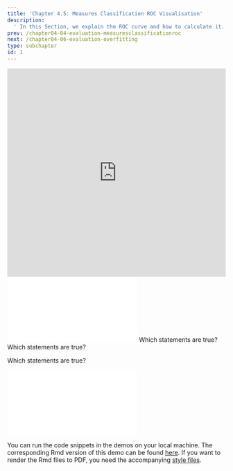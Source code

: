 ```yaml
---
title: 'Chapter 4.5: Measures Classification ROC Visualisation'
description:
  ' In this Section, we explain the ROC curve and how to calculate it. Additionally, we will present AUC and partial AUC as global performance measures.'
prev: /chapter04-04-evaluation-measuresclassificationroc
next: /chapter04-06-evaluation-overfitting
type: subchapter
id: 1
---
```


<exercise id="1" title="Video Lecture">

<iframe width="100%" height="480" src="https://www.youtube.com/embed/m5We8ITYEVk" frameborder="0" allow="accelerometer; autoplay; encrypted-media; gyroscope; picture-in-picture" allowfullscreen></iframe>

</exercise>

<exercise id="2" title="Slides">

<object data="pdfs/4/slides-evaluation-measures-classification-roc-space.pdf" type="application/pdf" style="width:100%;height:480px">
    <embed src="pdfs/4/slides-evaluation-measures-classification-roc-space.pdf" type="application/pdf" />
</object>

</exercise>



<exercise id="3" title="Quiz">
Which statements are true?
<choice>
<opt text="Logistic regression minimizes the binomial loss." correct="true">
</opt>
<opt text="The Brier score is like the MSE just with probabilities." correct="true">
</opt>
<opt text="The log-loss punishes being very wrong less than the Brier score.">
</opt>
<opt text="Accuracy and mean classification error are calculated using the predicted probabilities.">
</opt>
<opt text="The confusion matrix tabulates the true against predicted classes." correct="true">
</opt>
<opt text="A misclassification error rate of `0.5%` is always great.">
</opt>
</choice>
</exercise>




<exercise id="4" title="Quiz">
Which statements are true?
<choice>
<opt text="If the proportion of positive to negative instances in the training data changes, the ROC curve will not change.">
</opt>
<opt text="If the proportion of positive to negative instances in the test data changes, the ROC curve will not change." correct="true">
</opt>
<opt text="Several evaluation metrics can be derived from a confusion matrix." correct="true">
</opt>
<opt text="The area under the ROC curve is called AUC." correct="true">
</opt>
<opt text="AUC = 0 means that the model is optimal.">
</opt>
</choice>
</exercise>


<!--<exercise id="5" title="Coding">-->

<!--#### *(P)* The pima dataset-->

<!--The pima dataset contains diagnostic measurements, with which one wants to predict if an individual has diabetes or not. The task is predefined in `mlr3` and can be accessed with the query `pima`:-->

<!--<codeblock id="04_05_01">-->
<!--</codeblock>-->

<!--We only want to consider the complete cases. Use the `filter` method combined with the `complete.cases` function therefor:-->

<!--<codeblock id="04_05_02">-->

<!--**Hints**-->
<!--- With `which` we get the indices of the complete cases-->
<!--`which(complete.cases(pima_task$data()))`-->

<!--</codeblock>-->

<!--#### *(P)* A first model-->

<!--1. As a first approach, we want to train a logistic regression on the whole task. Therefore, define the model and train it. Set the `predict_type` of the learner to `"prob"`:-->

<!--<codeblock id="04_05_03">-->

<!--**Hints**-->

<!--- Only complete cases-->
<!--`pima_task$filter(rows = which(complete.cases(pima_task$data()))`-->

<!--- Use `classif.log_reg` as learner with `predict.type = prob`-->
<!--`learner <- lrn("classif.log_reg", predict_type = "prob")`-->

<!--- Use the pima task defined before-->
<!--`task = pima_task`-->

<!--</codeblock>-->


<!--2. Calculate the prediction on the whole task with the class method `predict()` of the learner object:-->

<!--<codeblock id="04_05_04">-->

<!--**Hints**-->

<!--- Define the model as previously-->
<!--`pima_task <-  tsk("pima")`-->
<!--`pima_task$filter(rows = which(complete.cases(pima_task$data())))`-->
<!--`learner <- lrn("classif.log_reg", predict_type = "prob")`-->
<!--`learner$train(task = pima_task)`-->

<!--- Predict using the learner object-->
<!--`model_prediction <- learner$predict(task = pima_task)`-->

<!--</codeblock>-->


<!--3. Print the confusion matrix for the `model_prediction` by accessing its class property `confusion` (extra: use the class method `set_threshold()` to vary the decision threshold used):-->

<!--<codeblock id="04_05_05">-->

<!--**Hints**-->
<!--- Use the `TaskClassif$new()` function of mlr3. The identifier for the task `id` can be arbitrarily chosen, but must be set.-->
<!--`iris_task <- TaskClassif$new(id = ..., backend = ..., target = ...)`-->

<!--</codeblock>-->


<!--4. Finally, plot the ROC (with `autoplot()` using the keyword `"roc"`). Do also calculate the AUC and mmce with the class method `score()` (extra: use the class method `set_threshold()` to vary the decision threshold used):-->

<!--<codeblock id="04_05_06">-->

<!--**Hints**-->
<!--- Use the previously defined objects-->
<!--`pima_task <-  tsk("pima")`-->
<!--`pima_task$filter(rows = which(complete.cases(pima_task$data())))`-->
<!--`learner <- lrn("classif.log_reg", predict_type = "prob")`-->
<!--`learner$train(task = pima_task)`-->
<!--`model_prediction <- learner$predict(task = pima_task)`-->

<!--- The ROC can be easily plotted with-->
<!--`autoplot(model_prediction, "roc")`-->

<!--- To calculate the performance on a prediction object use its class method `score()`-->
<!--`model_prediction$score(list(msr("classif.auc"), msr("classif.ce")))`-->

<!--- To set the threshold of a prediction object use its class method `set_threshold()`-->
<!--`model_prediction$set_threshold(0.2)`-->

<!--</codeblock>-->

<!--</exercise>-->


<exercise id="5" title="Quiz">

Which statements are true?
<choice>
<opt text="The AUC with about `86%` is good." correct="true">
</opt>
<opt text="The model is able to classify `74` out of `130` correct as negative.">
</opt>
<opt text="Using the prediction of the train data is the ordinary and correct way of calculating the ROC.">
</opt>
<opt text="The calculation of the ROC should be done on a test set." correct="true">
</opt>
<opt text="The AUC is not effected by the threshold whereas the mmce is." correct="true">
</opt>
</choice>

</exercise>


<!--<exercise id="7" title="Coding">-->

<!--#### *(P)* ROC and AUC on test data-->

<!--Using just the train dataset for predictions leads to overoptimistic ROC and AUC estimations. In this section we use `resample()` to obtain predictions of the whole dataset obtained by-->

<!--1. To get a correct ROC use resample to evaluate the learner with a 3-fold cross validation:-->

<!--<codeblock id="04_05_07">-->

<!--**Hints**-->

<!--- Use `classif.log_reg` as learner with `predict.type = prob`-->
<!--`learner <- lrn("classif.log_reg", predict_type = "prob")`-->

<!--- Access the task with the query `pima` and filter for the complete cases. Afterwards-->
<!--`task <-  tsk("pima")`-->
<!--`task$filter(rows = which(complete.cases(task$data())))`-->

<!--- Use a 3-fold cross validation for resampling-->
<!--`res_desc <- rsmp("cv", folds = 3L)`-->

<!--</codeblock>-->

<!--2. The Resampling object has a class method `prediction()`. This method returns a Prediction object which contains the test predictions of each fold, therefore we have test based predictions of each observation. Extract the object from the `res` object and store it:-->


<!--<codeblock id="04_05_08">-->

<!--**Hints**-->

<!--- Use the objects defined previously-->
<!--`learner <- lrn("classif.log_reg", predict_type = "prob")`-->
<!--`task <-  tsk("pima")`-->
<!--`task$filter(rows = which(complete.cases(task$data())))`-->
<!--`res_desc <- rsmp("cv", folds = 3L)`-->

<!--`set.seed(123)`-->
<!--`res <- resample(task, learner, res_desc)`-->

<!--- To access the test predictions of each call the `prediction()` class method-->
<!--`test_prediction <- res$prediction()`-->

<!--</codeblock>-->

<!--3. Finally, calculate the ROC and AUC based on the `test_prediction` object:-->


<!--<codeblock id="04_05_09">-->

<!--**Hints**-->
<!--- Use the objects defined previously-->
<!--`learner <- lrn("classif.log_reg", predict_type = "prob")`-->
<!--`task <-  tsk("pima")`-->
<!--`task$filter(rows = which(complete.cases(task$data())))`-->
<!--`res_desc <- rsmp("cv", folds = 3L)`-->

<!--`set.seed(123)`-->
<!--`res <- resample(task, learner, res_desc)`-->
<!--`test_prediction <- res$prediction()`-->

<!--- The ROC can be easily plotted with-->
<!--`autoplot(test_prediction, "roc")`-->

<!--- To calculate the performance on a prediction object use its class method `score()`-->
<!--`test_prediction$score(msr("classif.auc"))`-->

<!--- To set the threshold of a prediction object use its class method `set_threshold()`-->
<!--`test_prediction$set_threshold(0.2)`-->
<!--</codeblock>-->


<!--**Note** that the ROC and performance measures for each fold can also be directly computed from a Resampling object:-->

<!--<codeblock id="04_05_010">-->
<!--</codeblock>-->

<!--</exercise>-->


<exercise id="6" title="ROC">
<object data="code-demos/code_demo_roc.pdf" type="application/pdf" style="width:100%;height:480px">
    <embed src="code-demos/code_demo_roc.pdf" type="application/pdf" />
</object>

You can run the code snippets in the demos on your local machine. The corresponding Rmd version of this demo can be found [here](https://github.com/compstat-lmu/lecture_i2ml/blob/master/code-demos/code_demo_roc.Rmd). If you want to render the Rmd files to PDF, you need the accompanying [style files](https://github.com/compstat-lmu/lecture_i2ml/tree/master/style).

</exercise>
